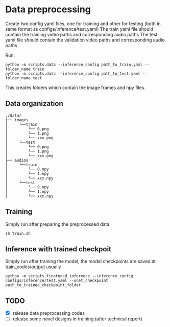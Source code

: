 # Data preprocessing

Create two config yaml files, one for training and other for testing (both in same format as configs/inference/test.yaml)
The train yaml file should contain the training video paths and corresponding audio paths
The test yaml file should contain the validation video paths and corresponding audio paths

Run:
```
python -m scripts.data --inference_config path_to_train.yaml --folder_name train
python -m scripts.data --inference_config path_to_test.yaml --folder_name test
```
This creates folders which contain the image frames and npy files.


## Data organization
```
./data/
├── images
│     └──train
│         └── 0.png
│         └── 1.png
│         └── xxx.png
│     └──test
│         └── 0.png
│         └── 1.png
│         └── xxx.png
├── audios
│     └──train
│         └── 0.npy
│         └── 1.npy
│         └── xxx.npy
│     └──test
│         └── 0.npy
│         └── 1.npy
│         └── xxx.npy
```

## Training
Simply run after preparing the preprocessed data
```
sh train.sh
```
## Inference with trained checkpoit
Simply run after training the model, the model checkpoints are saved at train_codes/output usually
```
python -m scripts.finetuned_inference --inference_config configs/inference/test.yaml --unet_checkpoint path_to_trained_checkpoint_folder
```

## TODO
- [x] release data preprocessing codes
- [ ] release some novel designs in training (after technical report)
